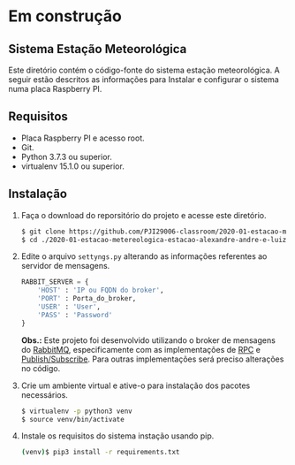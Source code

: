 # Em construção
## Sistema Estação Meteorológica

Este diretório contém o código-fonte do sistema estação meteorológica. A seguir estão descritos as informações para Instalar e configurar o sistema numa placa Raspberry PI. 

## Requisitos

* Placa Raspberry PI e acesso root.
* Git.
* Python 3.7.3 ou superior.
* virtualenv 15.1.0 ou superior.

## Instalação

1. Faça o download do reporsitório do projeto e acesse este diretório.

	```bash
	$ git clone https://github.com/PJI29006-classroom/2020-01-estacao-metereologica-estacao-alexandre-andre-e-luiza.git
	$ cd ./2020-01-estacao-metereologica-estacao-alexandre-andre-e-luiza/estacao
	```

2. Edite o arquivo `settyngs.py` alterando as informações referentes ao servidor de mensagens.

	```python
	RABBIT_SERVER = {
		'HOST' : 'IP ou FQDN do broker',
		'PORT' : Porta_do_broker,
		'USER' : 'User',
		'PASS' : 'Password'
	}
	```
	**Obs.:** Este projeto foi desenvolvido utilizando o broker de mensagens do [RabbitMQ](https://www.rabbitmq.com/), especificamente com as implementações de [RPC](https://www.rabbitmq.com/tutorials/tutorial-six-python.html) e [Publish/Subscribe](https://www.rabbitmq.com/tutorials/tutorial-three-python.html). Para outras implementações será preciso alterações no código.

3. Crie um ambiente virtual e ative-o para instalação dos pacotes necessários.

    ```bash
    $ virtualenv -p python3 venv
    $ source venv/bin/activate
    ```

4. Instale os requisitos do sistema instação usando pip. 

	```bash
	(venv)$ pip3 install -r requirements.txt
	```
